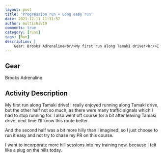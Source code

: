 ```yaml
---
layout: post
title: 'Progression run + Long easy run'
date: 2021-12-11 11:31:57
author: multishiv19
comments: true
category: [runs]
tags: [Run]
description: |
    Gear: Brooks Adrenaline<br/>My first run along Tamaki drive!<br/>I really enjoyed running along Tamaki drive, but the other half not so much, as there were many traffic signals which I had to stop running for. I also went off course for a bit after leaving Tamaki drive, next time I'll know this route better. <br/><br/>And the second half was a bit more hilly than I imagined, so I just choose to run it easy and not try to chase my PR on this course. <br/><br/>I want to incorporate more hill sessions into my training now, because I felt like a slug on the hills today. 
---
```


## Gear
Brooks Adrenaline

## Activity Description
My first run along Tamaki drive!
I really enjoyed running along Tamaki drive, but the other half not so much, as there were many traffic signals which I had to stop running for. I also went off course for a bit after leaving Tamaki drive, next time I'll know this route better. 

And the second half was a bit more hilly than I imagined, so I just choose to run it easy and not try to chase my PR on this course. 

I want to incorporate more hill sessions into my training now, because I felt like a slug on the hills today. 


<div width='100%' class='strava-embed-placeholder' data-embed-type='activity' data-embed-id='6372516767'></div>
<script src='https://strava-embeds.com/embed.js'></script>
